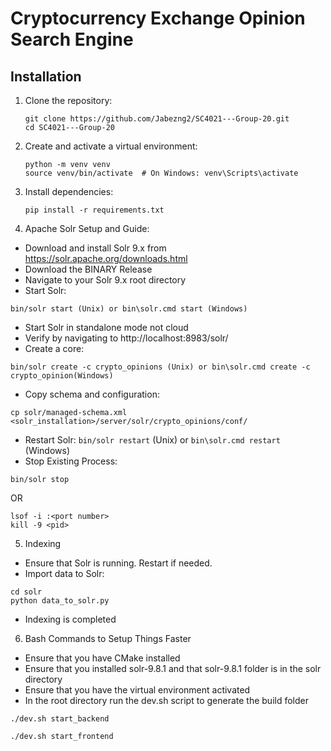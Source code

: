# Cryptocurrency Exchange Opinion Search Engine
## Installation

1. Clone the repository:
   ```
   git clone https://github.com/Jabezng2/SC4021---Group-20.git
   cd SC4021---Group-20
   ```

2. Create and activate a virtual environment:
   ```
   python -m venv venv
   source venv/bin/activate  # On Windows: venv\Scripts\activate
   ```

3. Install dependencies:
   ```
   pip install -r requirements.txt
   ```

4. Apache Solr Setup and Guide:
- Download and install Solr 9.x from https://solr.apache.org/downloads.html
- Download the BINARY Release
- Navigate to your Solr 9.x root directory
- Start Solr:
```
bin/solr start (Unix) or bin\solr.cmd start (Windows)
```
- Start Solr in standalone mode not cloud
- Verify by navigating to http://localhost:8983/solr/
- Create a core:
```
bin/solr create -c crypto_opinions (Unix) or bin\solr.cmd create -c crypto_opinion(Windows)
```
- Copy schema and configuration:
```
cp solr/managed-schema.xml <solr_installation>/server/solr/crypto_opinions/conf/
```
- Restart Solr: `bin/solr restart` (Unix) or `bin\solr.cmd restart` (Windows)
- Stop Existing Process:
 ```
 bin/solr stop
 ```
OR
```
lsof -i :<port number>
kill -9 <pid>
```

5. Indexing
- Ensure that Solr is running. Restart if needed.
- Import data to Solr:
```
cd solr
python data_to_solr.py
```
- Indexing is completed

6. Bash Commands to Setup Things Faster
- Ensure that you have CMake installed
- Ensure that you installed solr-9.8.1 and that solr-9.8.1 folder is in the solr directory
- Ensure that you have the virtual environment activated
- In the root directory run the dev.sh script to generate the build folder
```
./dev.sh start_backend
```
```
./dev.sh start_frontend
```
